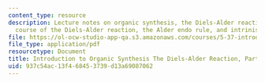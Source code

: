 ```yaml
---
content_type: resource
description: Lecture notes on organic synthesis, the Diels-Alder reaction, stereochemical
  course of the Diels-Alder reaction, the Alder endo rule, and intrinisic stereoselectivity.
file: https://ol-ocw-studio-app-qa.s3.amazonaws.com/courses/5-37-introduction-to-organic-synthesis-laboratory-spring-2009/937c54ac13f468453739d13a69087062_MIT5_37s09_lec02_Handout.pdf
file_type: application/pdf
resourcetype: Document
title: Introduction to Organic Synthesis The Diels-Alder Reaction, Part II
uid: 937c54ac-13f4-6845-3739-d13a69087062
---
```

